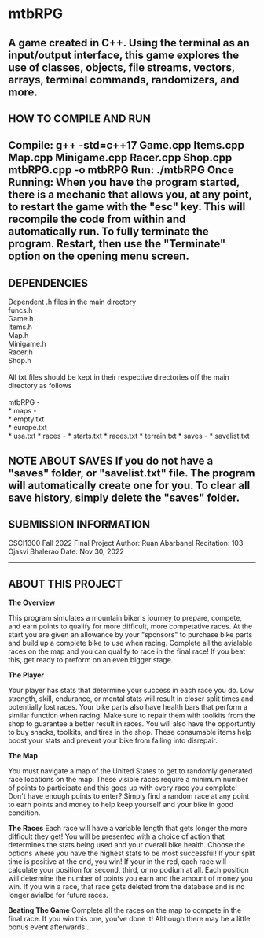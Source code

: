 # mtbRPG
A game created in C++. Using the terminal as an input/output interface, this game explores the use of classes, objects, file streams, vectors, arrays, terminal commands, randomizers, and more.
------------------------
HOW TO COMPILE AND RUN
------------------------
Compile: g++ -std=c++17 Game.cpp Items.cpp Map.cpp Minigame.cpp Racer.cpp Shop.cpp mtbRPG.cpp -o mtbRPG
Run: ./mtbRPG
Once Running: When you have the program started, there is a mechanic that allows you, at any point, to restart the game with the "esc" key. This will recompile the code from within and automatically run. To fully terminate the program. Restart, then use the "Terminate" option on the opening menu screen.
------------------------
DEPENDENCIES
------------------------
Dependent .h files in the main directory\
funcs.h\
Game.h\
Items.h\
Map.h\
Minigame.h\
Racer.h\
Shop.h\
\
All txt files should be kept in their respective directories off the main directory as follows\
\
mtbRPG -\
    * maps -\
        * empty.txt\
        * europe.txt\
        * usa.txt
    * races -
        * starts.txt
        * races.txt
        * terrain.txt
    * saves -
        * savelist.txt

**NOTE ABOUT SAVES**
If you do not have a "saves" folder, or "savelist.txt" file. The program will automatically create one for you. To clear all save history, simply delete the "saves" folder.
------------------------
SUBMISSION INFORMATION
------------------------
CSCI1300 Fall 2022 Final Project
Author: Ruan Abarbanel
Recitation: 103 - Ojasvi Bhalerao
Date: Nov 30, 2022

------------------------
ABOUT THIS PROJECT
------------------------
**The Overview**

This program simulates a mountain biker's journey to prepare, compete, and earn points to qualify for more difficult, more competative races. At the start you are given an allowance by your "sponsors" to purchase bike parts and build up a complete bike to use when racing. Complete all the avialable races on the map and you can qualify to race in the final race! If you beat this, get ready to preform on an even bigger stage.

**The Player**

Your player has stats that determine your success in each race you do. Low strength, skill, endurance, or mental stats will result in closer split times and potentially lost races.
Your bike parts also have health bars that perform a similar function when racing! Make sure to repair them with toolkits from the shop to guarantee a better result in races.
You will also have the opportuntiy to buy snacks, toolkits, and tires in the shop. These consumable items help boost your stats and prevent your bike from falling into disrepair.

**The Map**

You must navigate a map of the United States to get to randomly generated race locations on the map. These visible races require a minimum number of points to participate and this goes up with every race you complete!
Don't have enough points to enter? Simply find a random race at any point to earn points and money to help keep yourself and your bike in good condition.

**The Races**
Each race will have a variable length that gets longer the more difficult they get! You will be presented with a choice of action that determines the stats being used and your overall bike health. Choose the options where you have the highest stats to be most successful! If your split time is positive at the end, you win! If your in the red, each race will calculate your position for second, third, or no podium at all. Each position will determine the number of points you earn and the amount of money you win. If you win a race, that race gets deleted from the database and is no longer avialbe for future races.

**Beating The Game**
Complete all the races on the map to compete in the final race. If you win this one, you've done it! Although there may be a little bonus event afterwards...

